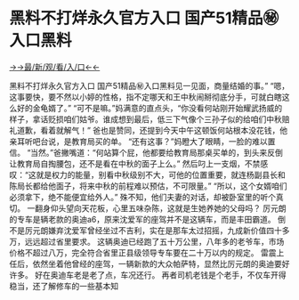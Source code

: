 # 黑料不打烊永久官方入口 国产51精品㊙️入口黑料


<a href="https://hyp.senfoop.com?https://github.com">→→最/新/观/看/入/口←←</a>


黑料不打烊永久官方入口 国产51精品㊙️入口黑料见一见面，商量结婚的事。”
“嗯，这事要快，要不然以小婷的性格，指不定哪天和王中秋闹掰彻底分手，可就白瞎这么好的金龟婿了。”
“可不是嘛。”妈满意的直点头，“你没看何站刚开始耀武扬威的样子，拿话贬损咱们姑爷。谁成想到最后，低三下气像个三孙子似的给咱们中秋赔礼道歉，看着就解气！”
爸也是赞同，还提到今天中午这顿饭何站根本没花钱，他亲耳听吧台说，是教育局买的单。
“还有这事？”妈瞪大了眼睛，一脸的难以置信。
“当然。”爸撇嘴道：“何站算个屁，他都要给教育局那桌买单的，到头来反倒让教育局自掏腰包，还不是看在中秋的面子上么。”
然后叼上一支烟，不禁感叹：“这就是权力的能量，别看中秋级别不大，可他的位置重要，就连杨副县长和陈局长都给他面子，将来中秋的前程难以预估，不可限量。”
“所以，这个女婿咱们必须拿下，绝不能便宜给外人。”
殊不知，他们夫妻的对话，却被卧室里的听个真切。
一翻身仰头望向天花板，心里五味杂陈，这就是生她养她的父母吗？
厉元朗的专车是辆老款的奥迪a6，原来沈爱军的座驾并不是这辆车，而是丰田霸道。
倒不是厉元朗嫌弃沈爱军曾经坐过不吉利，实在是那车太过招摇，九成新价值四十多万，远远超过省里要求。
这辆奥迪已经跑了五十万公里，八年多的老爷车，市场价格不超过八万，完全符合省里正县级领导专车要在二十万以内的规定。
雷震上任后，依然坐着他曾经的座驾，一辆新款的大众帕萨特，显然比厉元朗的奥迪要好许多。
好在奥迪车老是老了点，车况还行。
再者司机老钱是个老手，不仅车开得稳当，还了解修车的一些基本知
